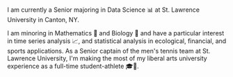 I am currently a Senior majoring in Data Science 📊 at St. Lawrence University in Canton, NY.

I am minoring in Mathematics 🧮 and Biology 🧬 and have a particular interest in time series analysis 📈, and statistical analysis in ecological, financial, and sports applications. As a Senior captain of the men's tennis team at St. Lawrence University, I'm making the most of my liberal arts university experience as a full-time student-athlete 🎓🎾.

<!--
**BrodyPinto/BrodyPinto** is a ✨ _special_ ✨ repository because its `README.md` (this file) appears on your GitHub profile.

Here are some ideas to get you started:

- 🔭 I’m currently working on ...
- 🌱 I’m currently learning ...
- 👯 I’m looking to collaborate on ...
- 🤔 I’m looking for help with ...
- 💬 Ask me about ...
- 📫 How to reach me: ...
- 😄 Pronouns: ...
- ⚡ Fun fact: ...
-->
